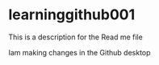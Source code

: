 # learninggithub001

This is a description for the Read me file

Iam making changes in the Github desktop